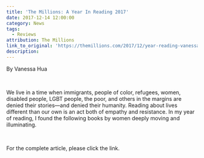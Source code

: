 ```yaml
---
title: 'The Millions: A Year In Reading 2017'
date: 2017-12-14 12:00:00
category: News
tags:
  - Reviews
attribution: The Millions
link_to_original: 'https://themillions.com/2017/12/year-reading-vanessa-hua.html'
description:
---
```



By Vanessa Hua

&nbsp;

We live in a time when immigrants, people of color, refugees, women, disabled people, LGBT people, the poor, and others in the margins are denied their stories—and denied their humanity. Reading about lives different than our own is an act both of empathy and resistance. In my year of reading, I found the following books by women deeply moving and illuminating.

&nbsp;

For the complete article, please click the link.&nbsp;